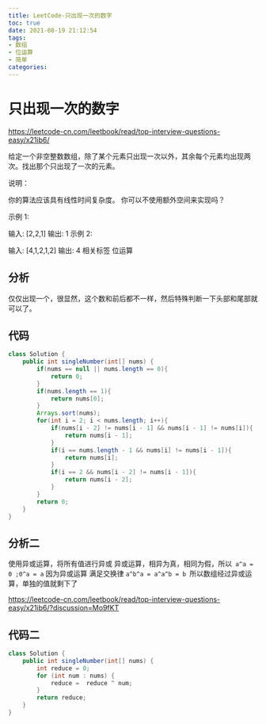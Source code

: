 ```yaml
---
title: LeetCode-只出现一次的数字
toc: true
date: 2021-08-19 21:12:54
tags:
- 数组
- 位运算
- 简单
categories:
---
```


# 只出现一次的数字

https://leetcode-cn.com/leetbook/read/top-interview-questions-easy/x21ib6/

给定一个非空整数数组，除了某个元素只出现一次以外，其余每个元素均出现两次。找出那个只出现了一次的元素。

说明：

你的算法应该具有线性时间复杂度。 你可以不使用额外空间来实现吗？

示例 1:

输入: [2,2,1]
输出: 1
示例 2:

输入: [4,1,2,1,2]
输出: 4
相关标签
位运算



## 分析

仅仅出现一个，很显然，这个数和前后都不一样，然后特殊判断一下头部和尾部就可以了。

## 代码

```java
class Solution {
    public int singleNumber(int[] nums) {
        if(nums == null || nums.length == 0){
            return 0;
        }
        if(nums.length == 1){
            return nums[0];
        }
        Arrays.sort(nums);
        for(int i = 2; i < nums.length; i++){
            if(nums[i - 2] != nums[i - 1] && nums[i - 1] != nums[i]){
                return nums[i - 1];
            }
            if(i == nums.length - 1 && nums[i] != nums[i - 1]){
                return nums[i];
            }
            if(i == 2 && nums[i - 2] != nums[i - 1]){
                return nums[i - 2];
            }
        }
        return 0;
    }
}
```





## 分析二

使用异或运算，将所有值进行异或
异或运算，相异为真，相同为假，所以` a^a = 0 ;0^a = a`
因为异或运算 满足交换律 `a^b^a = a^a^b = b `所以数组经过异或运算，单独的值就剩下了

https://leetcode-cn.com/leetbook/read/top-interview-questions-easy/x21ib6/?discussion=Mo9fKT

## 代码二

```java
class Solution {
    public int singleNumber(int[] nums) {
        int reduce = 0;
        for (int num : nums) {
            reduce =  reduce ^ num;
        }
        return reduce;
    }
}
```

